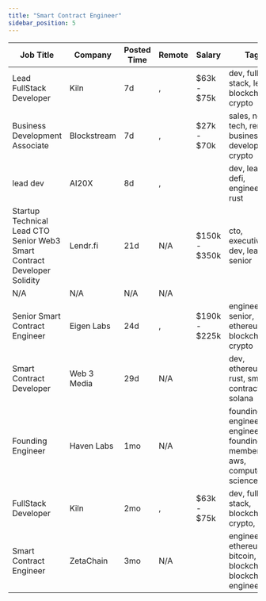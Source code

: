```yaml
---
title: "Smart Contract Engineer"
sidebar_position: 5
---
```


| Job Title | Company | Posted Time | Remote | Salary | Tags | Apply Link |
|-----------|---------|-------------|--------|--------|------|------------|
| Lead FullStack Developer | Kiln | 7d | , | $63k - $75k | dev, full stack, lead, blockchain, crypto | [Apply](https://web3.career/lead-fullstack-developer-kiln/96910) |
| Business Development Associate | Blockstream | 7d | , | $27k - $70k | sales, non tech, remote, business development, crypto | [Apply](https://web3.career/business-development-associate-blockstream/7739) |
| lead dev | AI20X | 8d | , |  | dev, lead, defi, engineer, rust | [Apply](https://web3.career/lead-dev-ai20x/94376) |
| Startup Technical Lead CTO Senior Web3 Smart Contract Developer Solidity | Lendr.fi | 21d | N/A | $150k - $350k | cto, executive, dev, lead, senior | [Apply](https://web3.career/startup-technical-lead-cto-senior-web3-smart-contract-developer-solidity-lendr-fi/95862) |
| N/A | N/A | N/A | N/A |  |  | [Apply](https://web3.career/metana) |
| Senior Smart Contract Engineer | Eigen Labs | 24d | , | $190k - $225k | engineer, senior, ethereum, blockchain, crypto | [Apply](https://web3.career/senior-smart-contract-engineer-eigenlabs/95542) |
| Smart Contract Developer | Web 3 Media | 29d | N/A |  | dev, ethereum, rust, smart contract, solana | [Apply](https://web3.career/smart-contract-developer-web-3-media/95013) |
| Founding Engineer | Haven Labs | 1mo | N/A |  | founding engineer, engineer, founding member, aws, computer science | [Apply](https://web3.career/founding-engineer-haven-labs/94478) |
| FullStack Developer | Kiln | 2mo | , | $63k - $75k | dev, full stack, blockchain, crypto, dapp | [Apply](https://web3.career/fullstack-developer-kiln/90916) |
| Smart Contract Engineer | ZetaChain | 3mo | N/A |  | engineer, ethereum, bitcoin, blockchain, blockchain engineer | [Apply](https://web3.career/smart-contract-engineer-zetachain/89778) |
